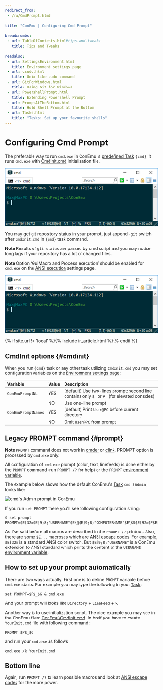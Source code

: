 ```yaml
---
redirect_from:
 - /ru/CmdPrompt.html

title: "ConEmu | Configuring Cmd Prompt"

breadcrumbs:
 - url: TableOfContents.html#tips-and-tweaks
   title: Tips and Tweaks

readalso:
 - url: SettingsEnvironment.html
   title: Environment settings page
 - url: csudo.html
   title: Unix like sudo command
 - url: GitForWindows.html
   title: Using Git for Windows
 - url: PowershellPrompt.html
   title: Extending Powershell Prompt
 - url: PromptAtTheBottom.html
   title: Hold Shell Prompt at the Bottom
 - url: Tasks.html
   title: "Tasks: Set up your favourite shells"
---
```


# Configuring Cmd Prompt

The preferable way to run `cmd.exe` in ConEmu is
[predefined Task](Tasks.html#add-default-tasks) `{cmd}`, it runs `cmd.exe` with
[CmdInit.cmd](https://github.com/Maximus5/ConEmu/blob/master/Release/ConEmu/CmdInit.cmd)
initialization file.

![cmd's prompt in ConEmu](/img/ConEmuCmdPrompt1.png)

You may get git repository status in your prompt, just append
`-git` switch after `CmdInit.cmd` in `{cmd}` task command.

**Note** Results of `git status` are parsed by cmd script and you may
notice long lags if your repository has a lot of changed files.

**Note** Option ‘GuiMacro and Process execution’ should be enabled for `cmd.exe`
on the [ANSI execution](SettingsANSI.html) settings page.

![cmd's prompt with git status in ConEmu](/img/ConEmuCmdPrompt1.png)

{% if site.url != 'local' %}{% include in_article.html %}{% endif %}


## CmdInit options  {#cmdinit}

When you run `{cmd}` task or any other task utilizing `CmdInit.cmd`
you may set configuration variables on the [Environment settings page](SettingsEnvironment.html):

| Variable | Value | Description |
|:---|:---|:---|
| `ConEmuPromptNL`    | YES | (default) Use two-lines prompt: second line contains only `$ ` or `# ` (for elevated consoles) |
|                     | NO  | Use one-line prompt |
| `ConEmuPromptNames` | YES | (default) Print `User@PC` before current directory |
|                     | NO  | Omit `User@PC` from prompt |



## Legacy PROMPT command  {#prompt}

**Note** `PROMPT` command does not work in [cmder](cmder.html)
or [clink](TabCompletion.html#ConEmu_and_clink). PROMPT option
is processed by `cmd.exe` only.

All configuration of `cmd.exe` prompt (color, text, linefeeds) is done
either by the `PROMPT` command (run `PROMPT /?` for help)
or the `PROMPT` [environment variable](WindowsEnvironment.html).

The example below shows how the default ConEmu's [Task](Tasks.html)
`cmd (Admin)` looks like:

![cmd's Admin prompt in ConEmu](/img/ConEmuCmdAdminPrompt.png)

If you run `set PROMPT` there you'll see following configuration string:

~~~
$ set prompt
PROMPT=$E[32m$E]9;8;"USERNAME"$E\@$E]9;8;"COMPUTERNAME"$E\$S$E[92m$P$E[90m$_$E[90m$$$E[m$S
~~~

As I've said before all macros are described in the `PROMPT /?` printout.
Also, there are some `$E...` macroses which are [ANSI escape codes](AnsiEscapeCodes.html).
For example, `$E[32m` is a standard ANSI color switch.
But `$E]9;8;"USERNAME"` is a ConEmu extension to ANSI standard which prints
the content of the `USERNAME` [environment variable](WindowsEnvironment.html).

## How to set up your prompt automatically

There are two ways actually. First one is to define `PROMPT` variable before `cmd.exe` starts.
For example you may type the following in your [Task](Tasks.html):

~~~
set PROMPT=$P$_$G & cmd.exe
~~~

And your prompt will looks like `Directory` + `LineFeed` + `>`.

Another way is to use initialization script. The nice example you may see in the ConEmu files:
[ConEmu\CmdInit.cmd](https://github.com/Maximus5/ConEmu/blob/master/Release/ConEmu/CmdInit.cmd).
In breif you have to create `YourInit.cmd` file with following command:

~~~
PROMPT $P$_$G
~~~

and run your `cmd.exe` as follows

~~~
cmd.exe /k YourInit.cmd
~~~

## Bottom line

Again, run `PROMPT /?` to learn possible macros
and look at [ANSI escape codes](AnsiEscapeCodes.html) for the more power.
